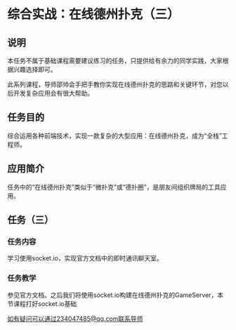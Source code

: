 # 综合实战：在线德州扑克（三）

## 说明
本任务不属于基础课程需要建议练习的任务，只提供给有余力的同学实践，大家根据兴趣选择即可。

此系列课程，导师邵帅会手把手教你实现在线德州扑克的思路和关键环节，对您以后开发复杂应用会有很大帮助。

## 任务目的
综合运用各种前端技术，实现一款复杂的大型应用：在线德州扑克，成为“全栈”工程师。

## 应用简介
任务中的“在线德州扑克”类似于“微扑克”或“德扑圈”，是朋友间组织牌局的工具应用。

## 任务（三）
### 任务内容
学习使用socket.io，实现官方文档中的即时通讯聊天室。

### 任务教学
参见官方文档。之后我们将使用socket.io构建在线德州扑克的GameServer，本节课程打好socket.io基础

如有疑问可以通过234047485@qq.com联系导师